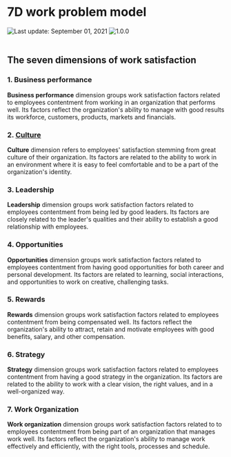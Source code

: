 # 7D work problem model
<div align="left">
   <img id="last-update-badge" src="https://img.shields.io/badge/%F0%9F%93%85%20Last%20update%20-%20September%201%2C%202021-blue.svg" alt="Last update: September 01, 2021" /> <img src="https://img.shields.io/badge/ %E2%9C%94%20Typology%20version%20-%201.0.0-yellow.svg" alt="1.0.0"/>
</div>
<br/>

## The seven dimensions of work satisfaction

### 1. Business performance

__Business performance__ dimension groups work satisfaction factors related to employees contentment from working in an organization that performs well. Its factors reflect the organization's ability to manage with good results its workforce, customers, products, markets and financials.

### 2. [Culture](dimensions/culture.md)

__Culture__ dimension refers to employees' satisfaction stemming from great culture of their organization. Its factors are related to the ability to work in an environment where it is easy to feel comfortable and to be a part of the organization's identity.

### 3. Leadership

__Leadership__ dimension groups work satisfaction factors related to employees contentment from being led by good leaders. Its factors are closely related to the leader's qualities and their ability to establish a good relationship with employees.

### 4. Opportunities

__Opportunities__ dimension groups work satisfaction factors related to employees contentment from having good opportunities for both career and personal development. Its factors are related to learning, social interactions, and opportunities to work on creative, challenging tasks.

### 5. Rewards

__Rewards__ dimension groups work satisfaction factors related to employees contentment from being compensated well. Its factors reflect the organization's ability to attract, retain and motivate employees with good benefits, salary, and other compensation.

### 6. Strategy

__Strategy__ dimension groups work satisfaction factors related to employees contentment from having a good strategy in the organization. Its factors are related to the ability to work with a clear vision, the right values, and in a well-organized way.

### 7. Work Organization

__Work organization__ dimension groups work satisfaction factors related to to employees contentment from being part of an organization that manages work well. Its factors reflect the organization's ability to manage work effectively and efficiently, with the right tools, processes and schedule.
